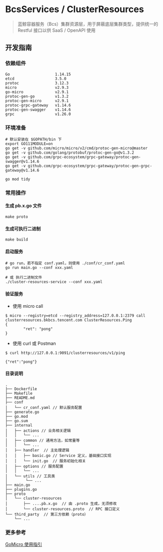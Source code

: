 # BcsServices / ClusterResources 

> 蓝鲸容器服务（Bcs）集群资源层，用于屏蔽底层集群类型，提供统一的 Restful 接口以供 SaaS / OpenAPI 使用

## 开发指南

### 依赖组件

```text
Go                    1.14.15
etcd                  3.5.0
protoc                3.12.3
micro                 v2.9.3
go-micro              v2.9.1
protoc-gen-go         v1.3.2
protoc-gen-micro      v2.9.1
protoc-grpc-gateway   v1.14.6
protoc-gen-swagger    v1.14.6
grpc                  v1.26.0
```

### 环境准备

```shell script
# 默认安装在 $GOPATH/bin 下
export GO111MODULE=on
go get -v github.com/micro/micro/v2/cmd/protoc-gen-micro@master
go get -v github.com/golang/protobuf/protoc-gen-go@v1.3.2
go get -v github.com/grpc-ecosystem/grpc-gateway/protoc-gen-swagger@v1.14.6
go get -v github.com/grpc-ecosystem/grpc-gateway/protoc-gen-grpc-gateway@v1.14.6

go mod tidy
```

### 常用操作

#### 生成 pb.x.go 文件

```shell script
make proto
```

#### 生成可执行二进制

```shell script
make build
```

#### 启动服务

```shell script
# go run，若不指定 conf.yaml，则使用 ./conf/cr_conf.yaml
go run main.go --conf xxx.yaml

# 或 执行二进制文件
./cluster-resources-service --conf xxx.yaml
```

#### 验证服务

- 使用 micro call
```shell script
$ micro --registry=etcd --registry_address=127.0.0.1:2379 call clusterresources.bkbcs.tencent.com ClusterResources.Ping
{
        "ret": "pong"
}
```

- 使用 curl 或 Postman
```shell script
$ curl http://127.0.0.1:9091/clusterresources/v1/ping

{"ret":"pong"}
```

#### 目录说明

```text
.
├── Dockerfile
├── Makefile
├── README.md
├── conf
│   └── cr_conf.yaml // 默认服务配置
├── generate.go
├── go.mod
├── go.sum
├── internal
│   ├── actions // 业务相关逻辑
│   │   └── ...
│   ├── common // 通用方法，如常量等
│   │   └── ...
│   ├── handler  // 主处理逻辑
│   │   ├── basic.go // Service 定义，基础接口实现
│   │   └── init.go  // 服务初始化相关
│   ├── options // 服务配置
│   │   └── ... 
│   └── utils // 工具类
│        └── ...
├── main.go
├── plugins.go
├── proto
│   └── cluster-resources
│       ├── ....pb.x.go  // 由 .proto 生成，无须修改
│       └── cluster-resources.proto  // RPC 接口定义
└── third_party  // 第三方依赖（proto）
    └── ...
```

### 更多参考
[GoMicro 使用指引](https://github.com/Tencent/bk-bcs/blob/master/docs/specification/go-micro.md)